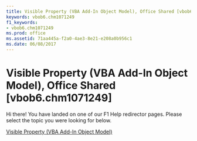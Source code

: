 ```yaml
---
title: Visible Property (VBA Add-In Object Model), Office Shared [vbob6.chm1071249]
keywords: vbob6.chm1071249
f1_keywords:
- vbob6.chm1071249
ms.prod: office
ms.assetid: 71aa445a-f2a0-4ae3-8e21-e208a0b956c1
ms.date: 06/08/2017
---
```



# Visible Property (VBA Add-In Object Model), Office Shared [vbob6.chm1071249]

Hi there! You have landed on one of our F1 Help redirector pages. Please select the topic you were looking for below.

[Visible Property (VBA Add-In Object Model)](http://msdn.microsoft.com/library/0c99e103-10bc-22c4-028f-51046e028700%28Office.15%29.aspx)


